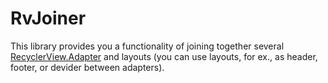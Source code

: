 # RvJoiner

This library provides you a functionality of joining together several [RecyclerView.Adapter](http://developer.android.com/intl/ru/reference/android/support/v7/widget/RecyclerView.Adapter.html) 
and layouts (you can use layouts, for ex., as header, footer, or devider between adapters).
